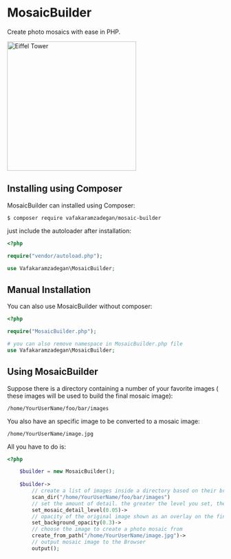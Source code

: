 # MosaicBuilder
Create photo mosaics with ease in PHP.

<img src="https://raw.githubusercontent.com/vafakaramzadegan/MosaicBuilder/main/eiffel-tower.jpg" width="300" alt="Eiffel Tower">

## Installing using Composer
MosaicBuilder can installed using Composer:

`$ composer require vafakaramzadegan/mosaic-builder`

just include the autoloader after installation:

```php
<?php

require("vendor/autoload.php");

use Vafakaramzadegan\MosaicBuilder;
```

## Manual Installation
You can also use MosaicBuilder without composer:

```php
<?php

require("MosaicBuilder.php");

# you can also remove namespace in MosaicBuilder.php file
use Vafakaramzadegan\MosaicBuilder;
```

## Using MosaicBuilder
Suppose there is a directory containing a number of your favorite images (
these images will be used to build the final mosaic image):

`/home/YourUserName/foo/bar/images`

You also have an specific image to be converted to a mosaic image:

`/home/YourUserName/image.jpg`

All you have to do is:

```php
<?php

    $builder = new MosaicBuilder();
    
    $builder->
        // create a list of images inside a directory based on their brightness value
        scan_dir("/home/YourUserName/foo/bar/images")
        // set the amount of detail. the greater the level you set, the smaller the mosaics become
        set_mosaic_detail_level(0.05)->
        // opacity of the original image shown as an overlay on the final image
        set_background_opacity(0.3)->
        // choose the image to create a photo mosaic from
        create_from_path("/home/YourUserName/image.jpg")->
        // output mosaic image to the Browser
        output();
```
